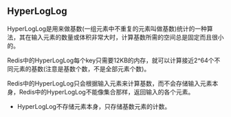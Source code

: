 ## HyperLogLog
HyperLogLog是用来做基数(一组元素中不重复的元素叫做基数)统计的一种算法，其在输入元素的数量或体积非常大时，计算基数所需的空间总是固定而且很小的。

Redis中的HyperLogLog每个key只需要12KB的内存，就可以计算接近2^64个不同元素的基数(注意是基数个数，不是全部元素个数)。

Redis中的HyperLogLog只会根据输入元素来计算基数，而不会存储输入元素本身，Redis中的HyperLogLog不能像集合那样，返回输入的各个元素。

* HyperLogLog不存储元素本身，只存储基数元素的计数。